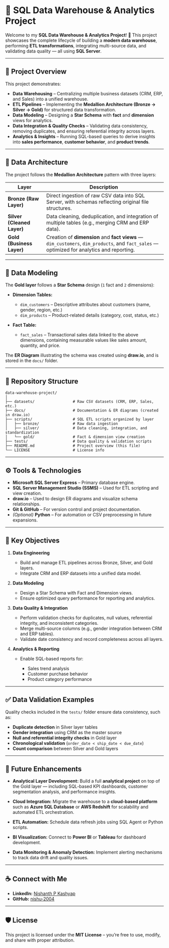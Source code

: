 
# 🏢 SQL Data Warehouse & Analytics Project

Welcome to my **SQL Data Warehouse & Analytics Project**! 🚀
This project showcases the complete lifecycle of building a **modern data warehouse**, performing **ETL transformations**, integrating multi-source data, and validating data quality — all using **SQL Server**.

---

## 📘 Project Overview

This project demonstrates:

* **Data Warehousing** – Centralizing multiple business datasets (CRM, ERP, and Sales) into a unified warehouse.
* **ETL Pipelines** – Implementing the **Medallion Architecture (Bronze → Silver → Gold)** for structured data transformation.
* **Data Modeling** – Designing a **Star Schema** with **fact** and **dimension** views for analytics.
* **Data Integration & Quality Checks** – Validating data consistency, removing duplicates, and ensuring referential integrity across layers.
* **Analytics & Insights** – Running SQL-based queries to derive insights into **sales performance**, **customer behavior**, and **product trends**.

---

## 🧱 Data Architecture

The project follows the **Medallion Architecture** pattern with three layers:

| Layer                      | Description                                                                                                                               |
| -------------------------- | ----------------------------------------------------------------------------------------------------------------------------------------- |
| **Bronze (Raw Layer)**     | Direct ingestion of raw CSV data into SQL Server, with schemas reflecting original file structures.                                       |
| **Silver (Cleaned Layer)** | Data cleaning, deduplication, and integration of multiple tables (e.g., merging CRM and ERP data).                                        |
| **Gold (Business Layer)**  | Creation of **dimension** and **fact views** — `dim_customers`, `dim_products`, and `fact_sales` — optimized for analytics and reporting. |

---

## 🧩 Data Modeling

The **Gold layer** follows a **Star Schema** design (`1` fact and `2` dimensions):

* **Dimension Tables:**

  * `dim_customers` – Descriptive attributes about customers (name, gender, region, etc.)
  * `dim_products` – Product-related details (category, cost, status, etc.)

* **Fact Table:**

  * `fact_sales` – Transactional sales data linked to the above dimensions, containing measurable values like sales amount, quantity, and price.

The **ER Diagram** illustrating the schema was created using **draw.io**, and is stored in the `docs/` folder.

---

## 📂 Repository Structure

```
data-warehouse-project/
│
├── datasets/                 # Raw CSV datasets (CRM, ERP, Sales, etc.)
├── docs/                     # Documentation & ER diagrams (created in draw.io)
├── scripts/                  # SQL ETL scripts organized by layer
│   ├── bronze/               # Raw data ingestion
│   ├── silver/               # Data cleaning, integration, and standardization
│   └── gold/                 # Fact & dimension view creation
├── tests/                    # Data quality & validation scripts
├── README.md                 # Project overview (this file)
└── LICENSE                   # License info
```

---

## ⚙️ Tools & Technologies

* **Microsoft SQL Server Express** – Primary database engine.
* **SQL Server Management Studio (SSMS)** – Used for ETL scripting and view creation.
* **draw.io** – Used to design ER diagrams and visualize schema relationships.
* **Git & GitHub** – For version control and project documentation.
* *(Optional)* **Python** – For automation or CSV preprocessing in future expansions.

---

## 🎯 Key Objectives

1. **Data Engineering**

   * Build and manage ETL pipelines across Bronze, Silver, and Gold layers.
   * Integrate CRM and ERP datasets into a unified data model.

2. **Data Modeling**

   * Design a Star Schema with Fact and Dimension views.
   * Ensure optimized query performance for reporting and analytics.

3. **Data Quality & Integration**

   * Perform validation checks for duplicates, null values, referential integrity, and inconsistent categories.
   * Merge multi-source columns (e.g., gender integration between CRM and ERP tables).
   * Validate date consistency and record completeness across all layers.

4. **Analytics & Reporting**

   * Enable SQL-based reports for:

     * Sales trend analysis
     * Customer purchase behavior
     * Product category performance

---

## ✅ Data Validation Examples

Quality checks included in the `tests/` folder ensure data consistency, such as:

* **Duplicate detection** in Silver layer tables
* **Gender integration** using CRM as the master source
* **Null and referential integrity checks** in Gold layer
* **Chronological validation** (`order_date < ship_date < due_date`)
* **Count comparison** between Silver and Gold layers

---

## 🚀 Future Enhancements

* **Analytical Layer Development:**
  Build a full **analytical project** on top of the Gold layer — including SQL-based KPI dashboards, customer segmentation analysis, and performance insights.

* **Cloud Integration:**
  Migrate the warehouse to a **cloud-based platform** such as **Azure SQL Database** or **AWS Redshift** for scalability and automated ETL orchestration.

* **ETL Automation:**
  Schedule data refresh jobs using SQL Agent or Python scripts.

* **BI Visualization:**
  Connect to **Power BI** or **Tableau** for dashboard development.

* **Data Monitoring & Anomaly Detection:**
  Implement alerting mechanisms to track data drift and quality issues.

---

## ☕ Connect with Me

* **LinkedIn:** [Nishanth P Kashyap](https://www.linkedin.com/in/nishanth-kashyap-06b979259/)
* **GitHub:** [nishu-2004](https://github.com/nishu-2004)

---

## 🛡️ License

This project is licensed under the **MIT License** – you’re free to use, modify, and share with proper attribution.

